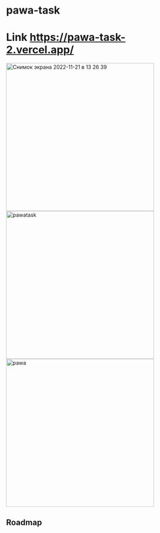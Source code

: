 # pawa-task

# Link https://pawa-task-2.vercel.app/

<img width="400" alt="Снимок экрана 2022-11-21 в 13 26 39" src="https://user-images.githubusercontent.com/107538948/203040270-22e16877-69f6-4ac0-96eb-85e92dcb60b1.png"><img width="400" alt="pawatask" src="https://user-images.githubusercontent.com/107538948/203040333-42dcd9f7-5c7d-48ed-b934-7e0e74621341.png"><img width="400" alt="pawa" src="https://user-images.githubusercontent.com/107538948/203040399-9e79ac39-9005-437a-8c4f-b4196beb239a.png">




## Roadmap
